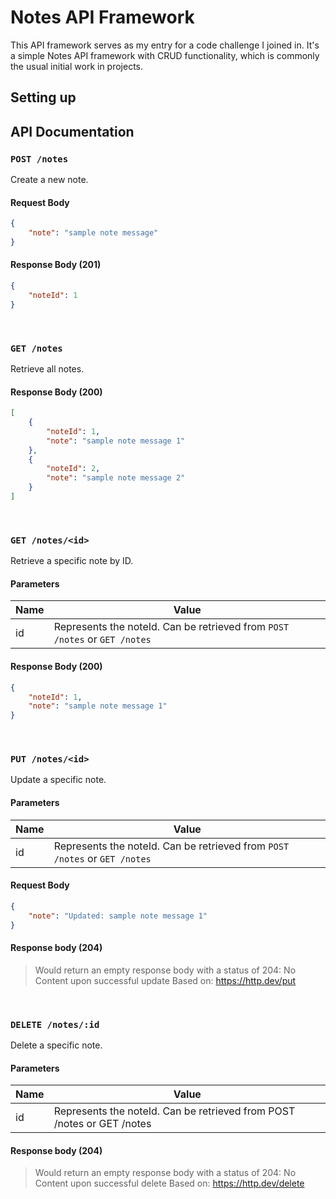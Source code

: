 # Notes API Framework
This API framework serves as my entry for a code challenge I joined in. It's a simple Notes API framework with CRUD functionality, which is commonly the usual initial work in projects.

## Setting up


## API Documentation
### `POST /notes`
Create a new note.
#### Request Body
```json
{
    "note": "sample note message"
}
```

#### Response Body (201)
```json
{
    "noteId": 1
}
```

<br>


### `GET /notes`
Retrieve all notes.
#### Response Body (200)
```json
[
    {
        "noteId": 1,
        "note": "sample note message 1"
    },
    {
        "noteId": 2,
        "note": "sample note message 2"
    }
]
```

<br>


### `GET /notes/<id>`
Retrieve a specific note by ID.
#### Parameters

| Name     | Value     |
| -------- | --------  |
| id       | Represents the noteId. Can be retrieved from `POST /notes` or `GET /notes`     |

#### Response Body (200)
```json
{
    "noteId": 1,
    "note": "sample note message 1"
}
```
<br>

### `PUT /notes/<id>`
Update a specific note.
#### Parameters
| Name     | Value     |
| -------- | --------  |
| id       | Represents the noteId. Can be retrieved from `POST /notes` or `GET /notes`     |

#### Request Body
```json
{
    "note": "Updated: sample note message 1"
}
```
#### Response body (204)
> Would return an empty response body with a status of 204: No Content upon successful update
> Based on: https://http.dev/put

<br>


### `DELETE /notes/:id`
Delete a specific note.
#### Parameters
| Name     | Value     |
| -------- | --------  |
| id       | Represents the noteId. Can be retrieved from POST /notes or GET /notes     |

#### Response body (204)
> Would return an empty response body with a status of 204: No Content upon successful delete
> Based on: https://http.dev/delete